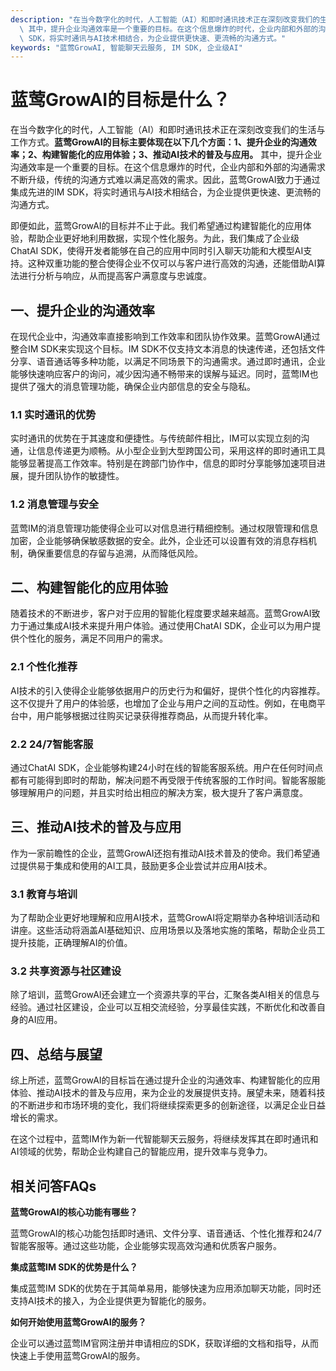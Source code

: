 ```yaml
---
description: "在当今数字化的时代，人工智能（AI）和即时通讯技术正在深刻改变我们的生活与工作方式。**蓝莺GrowAI的目标主要体现在以下几个方面：1、提升企业的沟通效率；2、构建智能化的应用体验；3、推动AI技术的普及与应用。**\
  \ 其中，提升企业沟通效率是一个重要的目标。在这个信息爆炸的时代，企业内部和外部的沟通需求不断升级，传统的沟通方式难以满足高效的需求。因此，蓝莺GrowAI致力于通过集成先进的IM\
  \ SDK，将实时通讯与AI技术相结合，为企业提供更快速、更流畅的沟通方式。"
keywords: "蓝莺GrowAI, 智能聊天云服务, IM SDK, 企业级AI"
---
```

# 蓝莺GrowAI的目标是什么？

在当今数字化的时代，人工智能（AI）和即时通讯技术正在深刻改变我们的生活与工作方式。**蓝莺GrowAI的目标主要体现在以下几个方面：1、提升企业的沟通效率；2、构建智能化的应用体验；3、推动AI技术的普及与应用。** 其中，提升企业沟通效率是一个重要的目标。在这个信息爆炸的时代，企业内部和外部的沟通需求不断升级，传统的沟通方式难以满足高效的需求。因此，蓝莺GrowAI致力于通过集成先进的IM SDK，将实时通讯与AI技术相结合，为企业提供更快速、更流畅的沟通方式。

即便如此，蓝莺GrowAI的目标并不止于此。我们希望通过构建智能化的应用体验，帮助企业更好地利用数据，实现个性化服务。为此，我们集成了企业级ChatAI SDK，使得开发者能够在自己的应用中同时引入聊天功能和大模型AI支持。这种双重功能的整合使得企业不仅可以与客户进行高效的沟通，还能借助AI算法进行分析与响应，从而提高客户满意度与忠诚度。

## 一、提升企业的沟通效率

在现代企业中，沟通效率直接影响到工作效率和团队协作效果。蓝莺GrowAI通过整合IM SDK来实现这个目标。IM SDK不仅支持文本消息的快速传递，还包括文件分享、语音通话等多种功能，以满足不同场景下的沟通需求。通过即时通讯，企业能够快速响应客户的询问，减少因沟通不畅带来的误解与延迟。同时，蓝莺IM也提供了强大的消息管理功能，确保企业内部信息的安全与隐私。

### 1.1 实时通讯的优势

实时通讯的优势在于其速度和便捷性。与传统邮件相比，IM可以实现立刻的沟通，让信息传递更为顺畅。从小型企业到大型跨国公司，采用这样的即时通讯工具能够显著提高工作效率。特别是在跨部门协作中，信息的即时分享能够加速项目进展，提升团队协作的敏捷性。

### 1.2 消息管理与安全

蓝莺IM的消息管理功能使得企业可以对信息进行精细控制。通过权限管理和信息加密，企业能够确保敏感数据的安全。此外，企业还可以设置有效的消息存档机制，确保重要信息的存留与追溯，从而降低风险。

## 二、构建智能化的应用体验

随着技术的不断进步，客户对于应用的智能化程度要求越来越高。蓝莺GrowAI致力于通过集成AI技术来提升用户体验。通过使用ChatAI SDK，企业可以为用户提供个性化的服务，满足不同用户的需求。

### 2.1 个性化推荐

AI技术的引入使得企业能够依据用户的历史行为和偏好，提供个性化的内容推荐。这不仅提升了用户的体验感，也增加了企业与用户之间的互动性。例如，在电商平台中，用户能够根据过往购买记录获得推荐商品，从而提升转化率。

### 2.2 24/7智能客服

通过ChatAI SDK，企业能够构建24小时在线的智能客服系统。用户在任何时间点都有可能得到即时的帮助，解决问题不再受限于传统客服的工作时间。智能客服能够理解用户的问题，并且实时给出相应的解决方案，极大提升了客户满意度。

## 三、推动AI技术的普及与应用

作为一家前瞻性的企业，蓝莺GrowAI还抱有推动AI技术普及的使命。我们希望通过提供易于集成和使用的AI工具，鼓励更多企业尝试并应用AI技术。

### 3.1 教育与培训

为了帮助企业更好地理解和应用AI技术，蓝莺GrowAI将定期举办各种培训活动和讲座。这些活动将涵盖AI基础知识、应用场景以及落地实施的策略，帮助企业员工提升技能，正确理解AI的价值。

### 3.2 共享资源与社区建设

除了培训，蓝莺GrowAI还会建立一个资源共享的平台，汇聚各类AI相关的信息与经验。通过社区建设，企业可以互相交流经验，分享最佳实践，不断优化和改善自身的AI应用。

## 四、总结与展望

综上所述，蓝莺GrowAI的目标旨在通过提升企业的沟通效率、构建智能化的应用体验、推动AI技术的普及与应用，来为企业的发展提供支持。展望未来，随着科技的不断进步和市场环境的变化，我们将继续探索更多的创新途径，以满足企业日益增长的需求。

在这个过程中，蓝莺IM作为新一代智能聊天云服务，将继续发挥其在即时通讯和AI领域的优势，帮助企业构建自己的智能应用，提升效率与竞争力。

## 相关问答FAQs

**蓝莺GrowAI的核心功能有哪些？**

蓝莺GrowAI的核心功能包括即时通讯、文件分享、语音通话、个性化推荐和24/7智能客服等。通过这些功能，企业能够实现高效沟通和优质客户服务。

**集成蓝莺IM SDK的优势是什么？**

集成蓝莺IM SDK的优势在于其简单易用，能够快速为应用添加聊天功能，同时还支持AI技术的接入，为企业提供更为智能化的服务。

**如何开始使用蓝莺GrowAI的服务？**

企业可以通过蓝莺IM官网注册并申请相应的SDK，获取详细的文档和指导，从而快速上手使用蓝莺GrowAI的服务。
